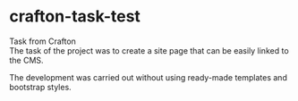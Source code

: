 # crafton-task-test
Task from Crafton
<br>The task of the project was to create a site page that can be easily linked to the CMS.

The development was carried out without using ready-made templates and bootstrap styles.
